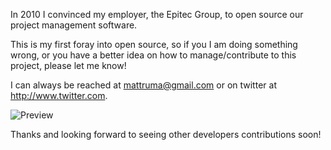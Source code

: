 In 2010 I convinced my employer, the Epitec Group, to open source our project management software. 

This is my first foray into open source, so if you I am doing something wrong, or you have a better idea on how to manage/contribute to this project, please let me know! 

I can always be reached at mattruma@gmail.com or on twitter at http://www.twitter.com.

![Preview](https://github.com/mattruma/Epiworx/raw/master/Preview.png)

Thanks and looking forward to seeing other developers contributions soon!
